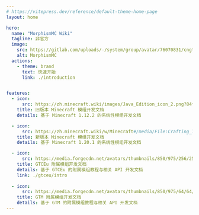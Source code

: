 ```yaml
---
# https://vitepress.dev/reference/default-theme-home-page
layout: home

hero:
  name: "MorphismMC Wiki"
  tagline: 非官方
  image:
    src: https://gitlab.com/uploads/-/system/group/avatar/76070831/cngtommunity_icon.png
    alt: MorphismMC
  actions:
    - theme: brand
      text: 快速开始
      link: ./introduction


features:
  - icon:
      src: https://zh.minecraft.wiki/images/Java_Edition_icon_2.png?84f96&format=original
    title: 旧版本 Minecraft 模组开发文档
    details: 基于 Minecraft 1.12.2 的系统性模组开发文档

  - icon:
      src: https://zh.minecraft.wiki/w/Minecraft#/media/File:Crafting_Table_JE4_BE3.png
    title: 新版本 Minecraft 模组开发文档
    details: 基于 Minecraft 1.20.1 的系统性模组开发文档

  - icon:
      src: https://media.forgecdn.net/avatars/thumbnails/850/975/256/256/638252863907612360.png
    title: GTCEu 附属模组开发文档
    details: 基于 GTCEu 的附属模组教程与相关 API 开发文档
    link: ./gtceu/intro
    
  - icon:
      src: https://media.forgecdn.net/avatars/thumbnails/850/975/64/64/638252863907612360.png
    title: GTM 附属模组开发文档
    details: 基于 GTM 的附属模组教程与相关 API 开发文档
---
```

